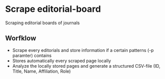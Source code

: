 # Scrape editorial-board
Scraping editorial boards of journals

## Worfklow

-  Scrape every editorials and store information if a certain patterns (-p paramter) contains
-  Stores automatically every scraped page locally
-  Analyze the locally stored pages and generate a structured CSV-file (ID, Title, Name, Affiliation, Role)
